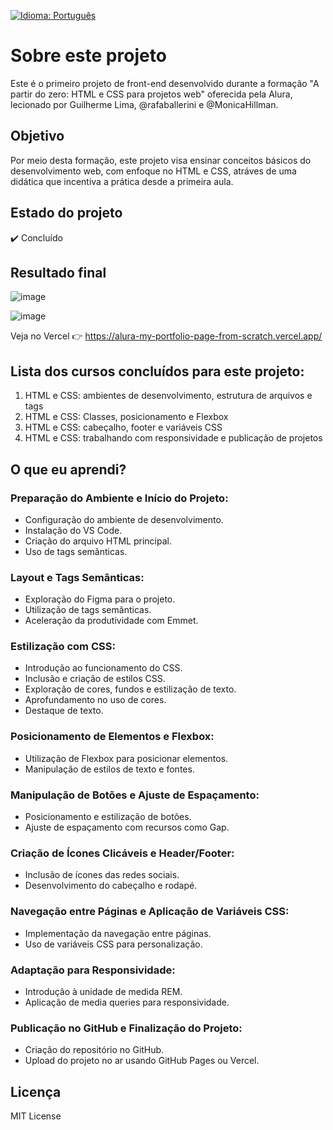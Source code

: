 [![Idioma: Português](https://img.shields.io/badge/Idioma-Portugu%C3%AAs-green.svg)](README-pt.md)

# Sobre este projeto

Este é o primeiro projeto de front-end desenvolvido durante a formação "A partir do zero: HTML e CSS para projetos web" oferecida pela Alura, lecionado por Guilherme Lima, @rafaballerini e @MonicaHillman.

## Objetivo
Por meio desta formação, este projeto visa ensinar conceitos básicos do desenvolvimento web, com enfoque no HTML e CSS, atráves de uma didática que incentiva a prática desde a primeira aula.

## Estado do projeto
✔️ Concluído
## Resultado final
![image](https://github.com/LucasCatuyama/alura-projeto-frontend/assets/67424170/bc060323-a453-497d-9224-7fe739046dc8)

![image](https://github.com/LucasCatuyama/alura-projeto-frontend/assets/67424170/cb6f39ce-b97f-4f70-a5af-4ee0ee2f0f02)

Veja no Vercel 👉 https://alura-my-portfolio-page-from-scratch.vercel.app/

## Lista dos cursos concluídos para este projeto:
1. HTML e CSS: ambientes de desenvolvimento, estrutura de arquivos e tags
2. HTML e CSS: Classes, posicionamento e Flexbox
3. HTML e CSS: cabeçalho, footer e variáveis CSS
4. HTML e CSS: trabalhando com responsividade e publicação de projetos

## O que eu aprendi?
### Preparação do Ambiente e Início do Projeto:
- Configuração do ambiente de desenvolvimento.
- Instalação do VS Code.
- Criação do arquivo HTML principal.
- Uso de tags semânticas.

### Layout e Tags Semânticas:
- Exploração do Figma para o projeto.
- Utilização de tags semânticas.
- Aceleração da produtividade com Emmet.

### Estilização com CSS:
- Introdução ao funcionamento do CSS.
- Inclusão e criação de estilos CSS.
- Exploração de cores, fundos e estilização de texto.
- Aprofundamento no uso de cores.
- Destaque de texto.

### Posicionamento de Elementos e Flexbox:
- Utilização de Flexbox para posicionar elementos.
- Manipulação de estilos de texto e fontes.

### Manipulação de Botões e Ajuste de Espaçamento:
- Posicionamento e estilização de botões.
- Ajuste de espaçamento com recursos como Gap.

### Criação de Ícones Clicáveis e Header/Footer:
- Inclusão de ícones das redes sociais.
- Desenvolvimento do cabeçalho e rodapé.

### Navegação entre Páginas e Aplicação de Variáveis CSS:
- Implementação da navegação entre páginas.
- Uso de variáveis CSS para personalização.

### Adaptação para Responsividade:
- Introdução à unidade de medida REM.
- Aplicação de media queries para responsividade.

### Publicação no GitHub e Finalização do Projeto:
- Criação do repositório no GitHub.
- Upload do projeto no ar usando GitHub Pages ou Vercel.

## Licença
MIT License
